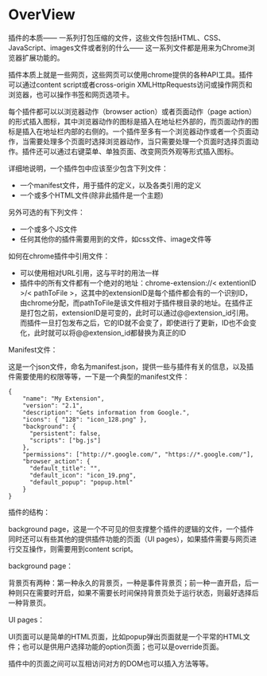 # OverView

插件的本质—— 一系列打包压缩的文件，这些文件包括HTML、CSS、JavaScript、images文件或者别的什么—— 这一系列文件都是用来为Chrome浏览器扩展功能的。

插件本质上就是一些网页，这些网页可以使用chrome提供的各种API工具。插件可以通过content script或者cross-origin XMLHttpRequests访问或操作网页和浏览器，也可以操作书签和网页选项卡。

每个插件都可以以浏览器动作（browser action）或者页面动作（page action）的形式插入图标，其中浏览器动作的图标是插入在地址栏外部的，而页面动作的图标是插入在地址栏内部的右侧的。一个插件至多有一个浏览器动作或者一个页面动作，当需要处理多个页面时选择浏览器动作，当只需要处理一个页面时选择页面动作。插件还可以通过右键菜单、单独页面、改变网页外观等形式插入图标。

详细地说明，一个插件包中应该至少包含下列文件：

* 一个manifest文件，用于插件的定义，以及各类引用的定义
* 一个或多个HTML文件(除非此插件是一个主题)

另外可选的有下列文件：

* 一个或多个JS文件
* 任何其他你的插件需要用到的文件，如css文件、image文件等

如何在chrome插件中引用文件：

* 可以使用相对URL引用，这与平时的用法一样
* 插件中的所有文件都有一个绝对的地址：chrome-extension://< extentionID >/< pathToFile >，这其中的extensionID是每个插件都会有的一个识别ID，由chrome分配，而pathToFile是该文件相对于插件根目录的地址。在插件正是打包之前，extensionID是可变的，此时可以通过@@extension_id引用。而插件一旦打包发布之后，它的ID就不会变了，即使进行了更新，ID也不会变化，此时就可以将@@extension_id都替换为真正的ID 

Manifest文件：

这是一个json文件，命名为manifest.json，提供一些与插件有关的信息，以及插件需要使用的权限等等，一下是一个典型的manifest文件：

	{
  		"name": "My Extension",
  		"version": "2.1",
  		"description": "Gets information from Google.",
  		"icons": { "128": "icon_128.png" },
  		"background": {
  		  "persistent": false,
  		  "scripts": ["bg.js"]
  		},
  		"permissions": ["http://*.google.com/", "https://*.google.com/"],
  		"browser_action": {
  		  "default_title": "",
  		  "default_icon": "icon_19.png",
  		  "default_popup": "popup.html"
  		}
	}

插件的结构：

background page，这是一个不可见的但支撑整个插件的逻辑的文件，一个插件同时还可以有些其他的提供插件功能的页面（UI pages），如果插件需要与网页进行交互操作，则需要用到content script。

background page：
	
背景页有两种：第一种永久的背景页，一种是事件背景页；前一种一直开启，后一种则只在需要时开启，如果不需要长时间保持背景页处于运行状态，则最好选择后一种背景页。

UI pages：

UI页面可以是简单的HTML页面，比如popup弹出页面就是一个平常的HTML文件；也可以是供用户选择功能的option页面；也可以是override页面。

插件中的页面之间可以互相访问对方的DOM也可以插入方法等等。